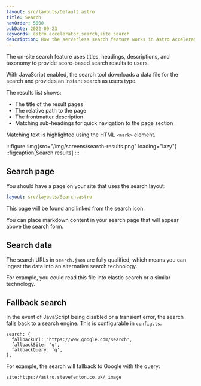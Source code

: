 ```yaml
---
layout: src/layouts/Default.astro
title: Search
navOrder: 5000
pubDate: 2022-09-23
keywords: astro accelerator,search,site search
description: How the serverless search feature works in Astro Accelerator.
---
```


The on-site search feature uses titles, headings, descriptions, and taxonomy to provide score-based search results to users.

With JavaScript enabled, the search tool downloads a data file for the search and provides an instant search as users type.

The results list shows:

- The title of the result pages
- The relative path to the page
- The frontmatter description
- Matching sub-headings for quick navigation to the page section

Matching text is highlighted using the HTML `<mark>` element.

:::figure
:img{src="/img/screens/search-results.png" loading="lazy"}
::figcaption[Search results]
:::

## Search page

You should have a page on your site that uses the search layout:

```yaml
layout: src/layouts/Search.astro
```

This page will be found and linked from the search icon.

You can place markdown content in your search page that will appear above the search form.

## Search data

The search URLs in `search.json` are fully qualified, which means you can ingest the data into an alternative search technology.

For example, you could read this file into elastic search or a similar technology.

## Fallback search

In the event of JavaScript being disabled or a transient error, the search falls back to a search engine. This is configurable in `config.ts`.

```
search: {
  fallbackUrl: 'https://www.google.com/search',
  fallbackSite: 'q',
  fallbackQuery: 'q',
},
```

For example, the search will fallback to Google with the query:

```
site:https://astro.stevefenton.co.uk/ image
```

